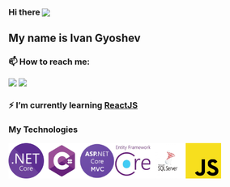 ### Hi there <img src="https://media.giphy.com/media/hvRJCLFzcasrR4ia7z/giphy.gif" width="25px" align="center">

## My name is Ivan Gyoshev

### 📫 How to reach me: 
<a href="https://www.linkedin.com/in/ivan-gyoshev/"><img src="https://img.shields.io/badge/-Ivan%20Gyoshev-0A66C2?style=flat&logo=linkedin&logoColor=white"/></a>
<a href="mailto:gyoshev.ivan@gmail.com"><img src="https://img.shields.io/badge/-gyoshev.ivan@gmail.com-EA4335?style=flat&logo=gmail&logoColor=white"/></a>

### ⚡ I’m currently learning [ReactJS](https://github.com/facebook/react) <br>

### My Technologies
<img align="left" src="Logos/NET_Core_Logo.svg.png" width="70" height="70" />
<img align="left" src="Logos/c-sharp-logo.png" width="70" height="70" />
<img align="left" src="Logos/asp-logo.png" width="70" height="70" />
<img align="left" src="Logos/ef-core-logo.jfif" width="70" height="70" />
<img align="left" src="Logos/ms-sql-logo.jpg" width="70" height="70" />
<img align="left" src="Logos/js-logo.png" width="70" height="70" /> <br>





<!--
**Ivan-Gyoshev/Ivan-Gyoshev** is a ✨ _special_ ✨ repository because its `README.md` (this file) appears on your GitHub profile.

Here are some ideas to get you started:

- 🔭 I’m currently working on ...
- 🌱 I’m currently learning ...
- 👯 I’m looking to collaborate on ...
- 🤔 I’m looking for help with ...
- 💬 Ask me about ...
- 📫 How to reach me: ...
- 😄 Pronouns: ...
- ⚡ Fun fact: ...
-->
